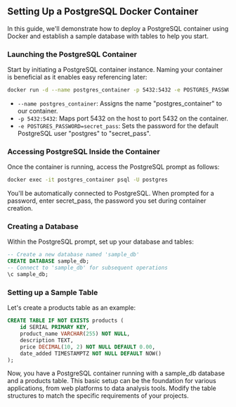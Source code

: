 ## Setting Up a PostgreSQL Docker Container

In this guide, we'll demonstrate how to deploy a PostgreSQL container using Docker and establish a sample database with tables to help you start.

### Launching the PostgreSQL Container

Start by initiating a PostgreSQL container instance. Naming your container is beneficial as it enables easy referencing later:

```bash
docker run -d --name postgres_container -p 5432:5432 -e POSTGRES_PASSWORD=secret_pass postgres:latest
```

- `--name postgres_container`: Assigns the name "postgres_container" to our container.
- `-p 5432:5432`: Maps port 5432 on the host to port 5432 on the container.
- `-e POSTGRES_PASSWORD=secret_pass`: Sets the password for the default PostgreSQL user "postgres" to "secret_pass".

### Accessing PostgreSQL Inside the Container

Once the container is running, access the PostgreSQL prompt as follows:

```bash
docker exec -it postgres_container psql -U postgres
```

You'll be automatically connected to PostgreSQL. When prompted for a password, enter secret_pass, the password you set during container creation.

### Creating a Database

Within the PostgreSQL prompt, set up your database and tables:

```SQL
-- Create a new database named 'sample_db'
CREATE DATABASE sample_db;
-- Connect to 'sample_db' for subsequent operations
\c sample_db;
```

### Setting up a Sample Table

Let's create a products table as an example:

```SQL
CREATE TABLE IF NOT EXISTS products (
    id SERIAL PRIMARY KEY,
    product_name VARCHAR(255) NOT NULL,
    description TEXT,
    price DECIMAL(10, 2) NOT NULL DEFAULT 0.00,
    date_added TIMESTAMPTZ NOT NULL DEFAULT NOW()
);
```

Now, you have a PostgreSQL container running with a sample_db database and a products table. This basic setup can be the foundation for various applications, from web platforms to data analysis tools. Modify the table structures to match the specific requirements of your projects.
